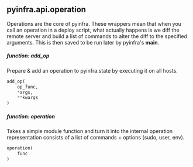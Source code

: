 ## pyinfra.api.operation

Operations are the core of pyinfra. These wrappers mean that when you call an operation
in a deploy script, what actually happens is we diff the remote server and build a list
of commands to alter the diff to the specified arguments. This is then saved to be run
later by pyinfra's __main__.

##### function: add_op

Prepare & add an operation to pyinfra.state by executing it on all hosts.

```py
add_op(
    op_func,
    *args,
    **kwargs
)
```


##### function: operation

Takes a simple module function and turn it into the internal operation representation
consists of a list of commands + options (sudo, user, env).

```py
operation(
    func
)
```
